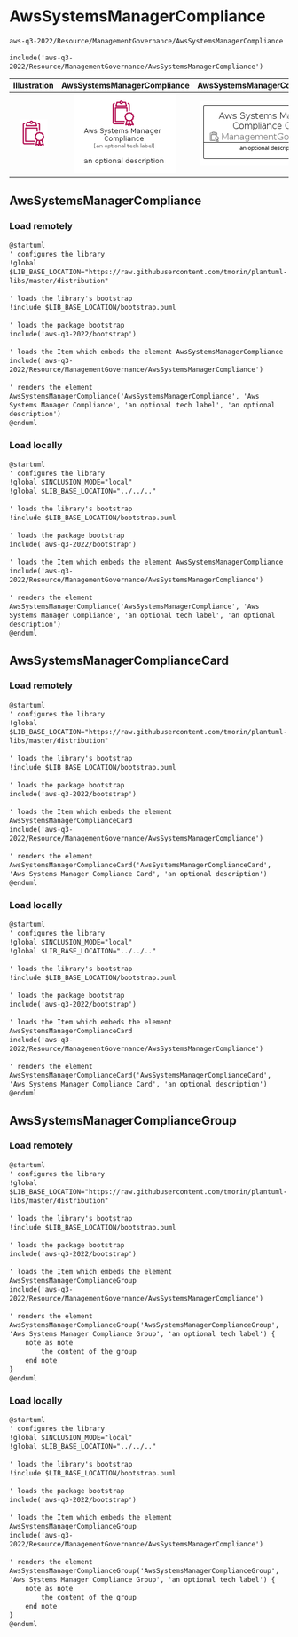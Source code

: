 # AwsSystemsManagerCompliance


```text
aws-q3-2022/Resource/ManagementGovernance/AwsSystemsManagerCompliance
```

```text
include('aws-q3-2022/Resource/ManagementGovernance/AwsSystemsManagerCompliance')
```



| Illustration | AwsSystemsManagerCompliance | AwsSystemsManagerComplianceCard | AwsSystemsManagerComplianceGroup |
| :---: | :---: | :---: | :---: |
| ![illustration for Illustration](../../../aws-q3-2022/Resource/ManagementGovernance/AwsSystemsManagerCompliance.png) | ![illustration for AwsSystemsManagerCompliance](../../../aws-q3-2022/Resource/ManagementGovernance/AwsSystemsManagerCompliance.Local.png) | ![illustration for AwsSystemsManagerComplianceCard](../../../aws-q3-2022/Resource/ManagementGovernance/AwsSystemsManagerComplianceCard.Local.png) | ![illustration for AwsSystemsManagerComplianceGroup](../../../aws-q3-2022/Resource/ManagementGovernance/AwsSystemsManagerComplianceGroup.Local.png) |




## AwsSystemsManagerCompliance

### Load remotely
```plantuml
@startuml
' configures the library
!global $LIB_BASE_LOCATION="https://raw.githubusercontent.com/tmorin/plantuml-libs/master/distribution"

' loads the library's bootstrap
!include $LIB_BASE_LOCATION/bootstrap.puml

' loads the package bootstrap
include('aws-q3-2022/bootstrap')

' loads the Item which embeds the element AwsSystemsManagerCompliance
include('aws-q3-2022/Resource/ManagementGovernance/AwsSystemsManagerCompliance')

' renders the element
AwsSystemsManagerCompliance('AwsSystemsManagerCompliance', 'Aws Systems Manager Compliance', 'an optional tech label', 'an optional description')
@enduml
```

### Load locally
```plantuml
@startuml
' configures the library
!global $INCLUSION_MODE="local"
!global $LIB_BASE_LOCATION="../../.."

' loads the library's bootstrap
!include $LIB_BASE_LOCATION/bootstrap.puml

' loads the package bootstrap
include('aws-q3-2022/bootstrap')

' loads the Item which embeds the element AwsSystemsManagerCompliance
include('aws-q3-2022/Resource/ManagementGovernance/AwsSystemsManagerCompliance')

' renders the element
AwsSystemsManagerCompliance('AwsSystemsManagerCompliance', 'Aws Systems Manager Compliance', 'an optional tech label', 'an optional description')
@enduml
```

## AwsSystemsManagerComplianceCard

### Load remotely
```plantuml
@startuml
' configures the library
!global $LIB_BASE_LOCATION="https://raw.githubusercontent.com/tmorin/plantuml-libs/master/distribution"

' loads the library's bootstrap
!include $LIB_BASE_LOCATION/bootstrap.puml

' loads the package bootstrap
include('aws-q3-2022/bootstrap')

' loads the Item which embeds the element AwsSystemsManagerComplianceCard
include('aws-q3-2022/Resource/ManagementGovernance/AwsSystemsManagerCompliance')

' renders the element
AwsSystemsManagerComplianceCard('AwsSystemsManagerComplianceCard', 'Aws Systems Manager Compliance Card', 'an optional description')
@enduml
```

### Load locally
```plantuml
@startuml
' configures the library
!global $INCLUSION_MODE="local"
!global $LIB_BASE_LOCATION="../../.."

' loads the library's bootstrap
!include $LIB_BASE_LOCATION/bootstrap.puml

' loads the package bootstrap
include('aws-q3-2022/bootstrap')

' loads the Item which embeds the element AwsSystemsManagerComplianceCard
include('aws-q3-2022/Resource/ManagementGovernance/AwsSystemsManagerCompliance')

' renders the element
AwsSystemsManagerComplianceCard('AwsSystemsManagerComplianceCard', 'Aws Systems Manager Compliance Card', 'an optional description')
@enduml
```

## AwsSystemsManagerComplianceGroup

### Load remotely
```plantuml
@startuml
' configures the library
!global $LIB_BASE_LOCATION="https://raw.githubusercontent.com/tmorin/plantuml-libs/master/distribution"

' loads the library's bootstrap
!include $LIB_BASE_LOCATION/bootstrap.puml

' loads the package bootstrap
include('aws-q3-2022/bootstrap')

' loads the Item which embeds the element AwsSystemsManagerComplianceGroup
include('aws-q3-2022/Resource/ManagementGovernance/AwsSystemsManagerCompliance')

' renders the element
AwsSystemsManagerComplianceGroup('AwsSystemsManagerComplianceGroup', 'Aws Systems Manager Compliance Group', 'an optional tech label') {
    note as note
        the content of the group
    end note
}
@enduml
```

### Load locally
```plantuml
@startuml
' configures the library
!global $INCLUSION_MODE="local"
!global $LIB_BASE_LOCATION="../../.."

' loads the library's bootstrap
!include $LIB_BASE_LOCATION/bootstrap.puml

' loads the package bootstrap
include('aws-q3-2022/bootstrap')

' loads the Item which embeds the element AwsSystemsManagerComplianceGroup
include('aws-q3-2022/Resource/ManagementGovernance/AwsSystemsManagerCompliance')

' renders the element
AwsSystemsManagerComplianceGroup('AwsSystemsManagerComplianceGroup', 'Aws Systems Manager Compliance Group', 'an optional tech label') {
    note as note
        the content of the group
    end note
}
@enduml
```


